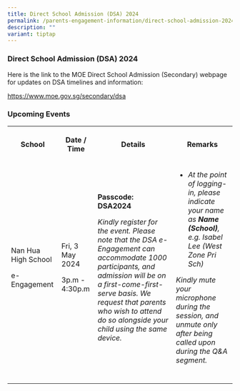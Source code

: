 ```yaml
---
title: Direct School Admission (DSA) 2024
permalink: /parents-engagement-information/direct-school-admission-2024/
description: ""
variant: tiptap
---
```

<h3>Direct School Admission (DSA) 2024</h3>
<p></p>
<p>Here is the link to the MOE Direct School Admission (Secondary) webpage
for updates on DSA timelines and information:</p>
<p><a href="https://www.moe.gov.sg/secondary/dsa" rel="noopener noreferrer nofollow" target="_blank">https://www.moe.gov.sg/secondary/dsa</a>
</p>
<h3><strong>Upcoming Events</strong></h3>
<table style="minWidth: 100px">
<colgroup>
<col>
<col>
<col>
<col>
</colgroup>
<tbody>
<tr>
<th rowspan="1" colspan="1">
<p>School</p>
</th>
<th rowspan="1" colspan="1">
<p>Date / Time</p>
</th>
<th rowspan="1" colspan="1">
<p>Details</p>
</th>
<th rowspan="1" colspan="1">
<p>Remarks</p>
</th>
</tr>
<tr>
<td rowspan="1" colspan="1">
<p>Nan Hua High School</p>
<p>e-Engagement</p>
</td>
<td rowspan="1" colspan="1">
<p>Fri, 3 May 2024</p>
<p>3p.m - 4:30p.m</p>
</td>
<td rowspan="1" colspan="1">
<p><strong>Passcode: DSA2024</strong>
</p>
<p><em>Kindly register for the event. Please note that the DSA e-Engagement can accommodate 1000 participants, and admission will be on a first-come-first-serve basis. We request that parents who wish to attend do so alongside your child using the same device.</em>
</p>
</td>
<td rowspan="1" colspan="1">
<ul data-tight="true" class="tight">
<li>
<p><em>At the point of logging-in, please indicate your name as </em><strong><em>Name (School)</em></strong><em>, e.g. Isabel Lee (West Zone Pri Sch)</em>
</p>
</li>
</ul>
<p><em>Kindly mute your microphone during the session, and unmute only after being called upon during the Q&amp;A segment.</em>
</p>
</td>
</tr>
<tr>
<td rowspan="1" colspan="1">
<p></p>
</td>
<td rowspan="1" colspan="1">
<p></p>
</td>
<td rowspan="1" colspan="1">
<p></p>
</td>
<td rowspan="1" colspan="1">
<p></p>
</td>
</tr>
</tbody>
</table>
<p></p>